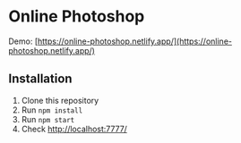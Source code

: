 # Online Photoshop

Demo: [https://online-photoshop.netlify.app/](https://online-photoshop.netlify.app/)

## Installation

1. Clone this repository
2. Run `npm install`
3. Run `npm start`
4. Check [http://localhost:7777/](http://localhost:7777/)

